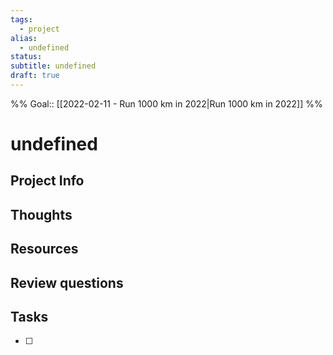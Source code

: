 ```yaml
---
tags: 
  - project
alias:
  - undefined
status: 
subtitle: undefined
draft: true
---
```

%%
Goal:: [[2022-02-11 - Run 1000 km in 2022|Run 1000 km in 2022]]
%%

# undefined

## Project Info

## Thoughts 

## Resources

## Review questions

## Tasks
- [ ] 